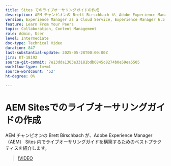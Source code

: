 ```yaml
---
title: Sites でのライブオーサリングガイドの作成
description: AEM チャンピオンの Brett Birschbach が、Adobe Experience Manager Sites内でライブオーサリングガイドを構築するためのベストプラクティスを紹介します
version: Experience Manager as a Cloud Service, Experience Manager 6.5
feature: Learn From Your Peers
topic: Collaboration, Content Management
role: Admin, User
level: Intermediate
doc-type: Technical Video
duration: 847
last-substantial-update: 2025-05-28T00:00:00Z
jira: KT-18192
source-git-commit: 7e13dda1303e33181bdb6845c8274b0e59ea5505
workflow-type: tm+mt
source-wordcount: '52'
ht-degree: 0%

---
```



# AEM Sitesでのライブオーサリングガイドの作成

AEM チャンピオンの Brett Birschbach が、Adobe Experience Manager（AEM） Sites 内でライブオーサリングガイドを構築するためのベストプラクティスを紹介します。

>[!VIDEO](https://video.tv.adobe.com/v/3463134/?learn=on&enablevpops&captions=jpn)
